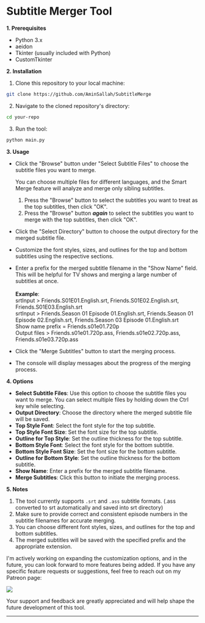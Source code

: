 # Subtitle Merger Tool




**1. Prerequisites**

- Python 3.x
- aeidon
- Tkinter (usually included with Python)
- CustomTkinter

**2. Installation**

1. Clone this repository to your local machine:

```bash
git clone https://github.com/AminSallah/SubtitleMerge
```

2. Navigate to the cloned repository's directory:

```bash
cd your-repo
```

3. Run the tool:

```bash
python main.py
```

**3. Usage**

- Click the "Browse" button under "Select Subtitle Files" to choose the subtitle files you want to merge.
  
  You can choose multiple files for different languages, and the Smart Merge feature will analyze and merge only sibling subtitles.

    1. Press the "Browse" button to select the subtitles you want to treat as the top subtitles, then click "OK".
    2. Press the "Browse" button ***again*** to select the subtitles you want to merge with the top subtitles, then click "OK".
  
- Click the "Select Directory" button to choose the output directory for the merged subtitle file.
- Customize the font styles, sizes, and outlines for the top and bottom subtitles using the respective sections.
- Enter a prefix for the merged subtitle filename in the "Show Name" field.
   This will be helpful for TV shows and merging a large number of subtitles at once. </br>
   </br>
**Example**:</br>
   srtInput > Friends.S01E01.English.srt, Friends.S01E02.English.srt, Friends.S01E03.English.srt</br>
   srtInput > Friends.Season 01 Episode 01.English.srt, Friends.Season 01 Episode 02.English.srt, Friends.Season 03 Episode 01.English.srt </br>
   Show name prefix = Friends.s01e01.720p</br>
   Output files > Friends.s01e01.720p.ass, Friends.s01e02.720p.ass, Friends.s01e03.720p.ass</br>
- Click the "Merge Subtitles" button to start the merging process.
- The console will display messages about the progress of the merging process.

**4. Options**

- **Select Subtitle Files**: Use this option to choose the subtitle files you want to merge. You can select multiple files by holding down the Ctrl key while selecting.
- **Output Directory**: Choose the directory where the merged subtitle file will be saved.
- **Top Style Font**: Select the font style for the top subtitle.
- **Top Style Font Size**: Set the font size for the top subtitle.
- **Outline for Top Style**: Set the outline thickness for the top subtitle.
- **Bottom Style Font**: Select the font style for the bottom subtitle.
- **Bottom Style Font Size**: Set the font size for the bottom subtitle.
- **Outline for Bottom Style**: Set the outline thickness for the bottom subtitle.
- **Show Name**: Enter a prefix for the merged subtitle filename.
- **Merge Subtitles**: Click this button to initiate the merging process.

**5. Notes**

1. The tool currently supports `.srt` and `.ass` subtitle formats. (.ass converted to srt automatically and saved into srt directory)
2. Make sure to provide correct and consistent episode numbers in the subtitle filenames for accurate merging.
3. You can choose different font styles, sizes, and outlines for the top and bottom subtitles.
4. The merged subtitles will be saved with the specified prefix and the appropriate extension.


I'm actively working on expanding the customization options, and in the future, you can look forward to more features being added.
If you have any specific feature requests or suggestions, feel free to reach out on my Patreon page:

<a href="https://www.patreon.com/glutanimate" title="❤️ Support me on Patreon" rel="noopener noreferrer"><img src="https://glutanimate.com/logos/patreon_button.svg"></a>

Your support and feedback are greatly appreciated and will help shape the future development of this tool.





---
